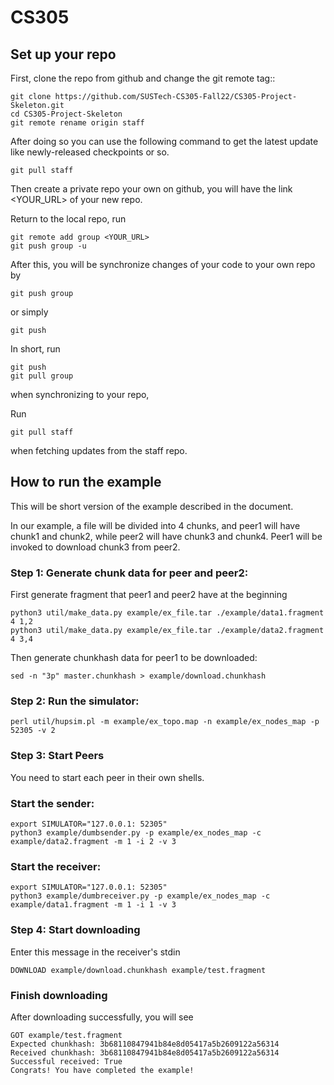 # CS305

## Set up your repo

First, clone the repo from github and change the git remote tag::

```
git clone https://github.com/SUSTech-CS305-Fall22/CS305-Project-Skeleton.git
cd CS305-Project-Skeleton
git remote rename origin staff
```

After doing so you can use the following command to get the latest update like newly-released checkpoints or so.

```
git pull staff
```

Then create a private repo your own on github, you will have the link <YOUR_URL> of your new repo.

Return to the local repo, run

```
git remote add group <YOUR_URL>
git push group -u
```

After this, you will be synchronize changes of your code to your own repo by

```
git push group
```

or simply

```
git push
```

In short, run 

```
git push
git pull group
```

when synchronizing to your repo,

Run

```
git pull staff
```

when fetching updates from the staff repo.

## How to run the example

This will be short version of the example described in the document.

In our example, a file will be divided into 4 chunks, and peer1 will have chunk1 and chunk2,
while peer2 will have chunk3 and chunk4. Peer1 will be invoked to download chunk3 from peer2.

### Step 1: Generate chunk data for peer and peer2:

First generate fragment that peer1 and peer2 have at the beginning

```
python3 util/make_data.py example/ex_file.tar ./example/data1.fragment 4 1,2
python3 util/make_data.py example/ex_file.tar ./example/data2.fragment 4 3,4
```

Then generate chunkhash data for peer1 to be downloaded:

```
sed -n "3p" master.chunkhash > example/download.chunkhash
```

### Step 2: Run the simulator:

```
perl util/hupsim.pl -m example/ex_topo.map -n example/ex_nodes_map -p 52305 -v 2
```

### Step 3: Start Peers

You need to start each peer in their own shells.

### Start the sender:

```
export SIMULATOR="127.0.0.1: 52305"
python3 example/dumbsender.py -p example/ex_nodes_map -c example/data2.fragment -m 1 -i 2 -v 3
```

### Start the receiver:

```
export SIMULATOR="127.0.0.1: 52305"
python3 example/dumbreceiver.py -p example/ex_nodes_map -c example/data1.fragment -m 1 -i 1 -v 3
```

### Step 4:  Start downloading

Enter this message in the receiver's stdin

```
DOWNLOAD example/download.chunkhash example/test.fragment
```

### Finish downloading

After downloading successfully, you will see

```
GOT example/test.fragment
Expected chunkhash: 3b68110847941b84e8d05417a5b2609122a56314
Received chunkhash: 3b68110847941b84e8d05417a5b2609122a56314
Successful received: True
Congrats! You have completed the example!
```
